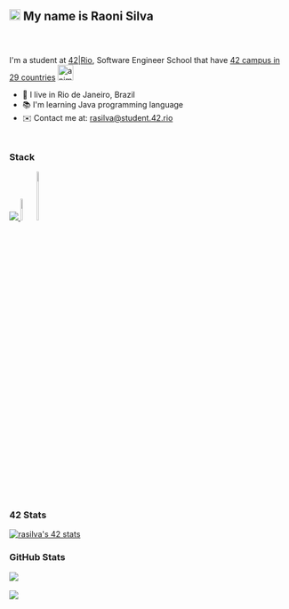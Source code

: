 ## <a href="https://www.animatedimages.org/cat-hello-523.htm"><img src="https://www.animatedimages.org/data/media/523/animated-hello-image-0002.gif" border="0" alt="animated-hello-image-0002" height="20"/></a> My name is Raoni Silva
<div>
<img src="https://www.animatedimages.org/data/media/134/animated-dividing-line-image-0095.gif" width="100%" height="09">

<br>I'm a student at [42|Rio](https://42.rio), Software Engineer School that have [42 campus in 29 countries](https://www.42network.org/42-schools/) <a href="https://www.animatedimages.org/cat-world-globes-1667.htm"><img src="https://www.animatedimages.org/data/media/1667/animated-world-globe-image-0039.gif" border="0" alt="animated-world-globe-image-0039" whidth="40" height="28" /></a>
* 📍 I live in Rio de Janeiro, Brazil
* 📚 I'm learning Java programming language
* ✉️ Contact me at: [rasilva@student.42.rio](mailto:rasilva@student.42.rio)
<img src="https://www.animatedimages.org/data/media/134/animated-dividing-line-image-0095.gif" width="100%" height="09">
 
</div>
 

### Stack
<p align="left">
  <a href="https://skillicons.dev">
    <img src="https://skillicons.dev/icons?i=git,c,vim,html,javascript,typescript,java,css,bash,cpp,figma,postgres,webpack,angular,spring&theme=dark"/>
  </a>
    <img src="https://github.com/raonieqr/RaoniEQR/assets/57332018/d59064a6-2bdc-4dbb-92be-ce748d5a7db5" width="5%" height="10%"/>
    <img src="https://user-images.githubusercontent.com/25181517/183892787-bca94a0e-ffcb-4eeb-8137-e0fc4e446c25.png" width="5%" height="15%"/>
</p>

### 42 Stats
<div>
<a href="https://github.com/JaeSeoKim/badge42"><img src="https://badge42.vercel.app/api/v2/cl31w57uk011409l3prctwdhb/stats?cursusId=21&coalitionId=344" alt="rasilva's 42 stats" /></a>
</div>


### GitHub Stats
<div>
<a href="http://www.github.com/raonieqr"><img src="https://github-readme-streak-stats.herokuapp.com?user=raonieqr&theme=gruvbox&mode=weekly&hide_border=true" /></a>
 </div>
 <br>
 <div>
  <a href=""http://www.github.com/raonieqr""><img src="https://github-readme-stats.vercel.app/api/top-langs/?username=raonieqr&langs_count=8&layout=compact&hide=css,objective-c,html&hide_border=true&custom_title=Top%20%Languages&theme=gruvbox"/></a>
 </div>
